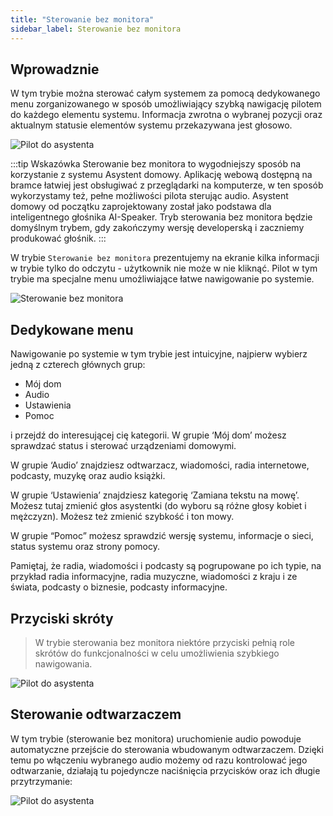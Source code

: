 ```yaml
---
title: "Sterowanie bez monitora"
sidebar_label: Sterowanie bez monitora
---
```


## Wprowadznie

W tym trybie można sterować całym systemem za pomocą dedykowanego menu zorganizowanego w sposób umożliwiający szybką nawigację pilotem do każdego elementu systemu. Informacja zwrotna o wybranej pozycji oraz aktualnym statusie elementów systemu przekazywana jest głosowo.

![Pilot do asystenta](/img/en/remote/remote_off_tv_mode.png)


:::tip Wskazówka
Sterowanie bez monitora to wygodniejszy sposób na korzystanie z systemu Asystent domowy. Aplikację webową dostępną na bramce łatwiej jest obsługiwać z przeglądarki na komputerze, w ten sposób wykorzystamy też, pełne możliwości pilota sterując audio. Asystent domowy od początku zaprojektowany został jako podstawa dla inteligentnego głośnika AI-Speaker. Tryb sterowania bez monitora będzie domyślnym trybem, gdy zakończymy wersję developerską i zaczniemy produkować głośnik.
:::

W trybie `Sterowanie bez monitora` prezentujemy na ekranie kilka informacji w trybie tylko do odczytu - użytkownik nie może w nie kliknąć. Pilot w tym trybie ma specjalne menu umożliwiające łatwe nawigowanie po systemie.

![Sterowanie bez monitora](/img/en/bramka/bramka_start_menu_off_screen.png)


## Dedykowane menu


Nawigowanie po systemie w tym trybie jest intuicyjne, najpierw wybierz jedną z czterech głównych grup:

- Mój dom
- Audio
- Ustawienia
- Pomoc

i przejdź do interesującej cię kategorii. W grupie ‘Mój dom’ możesz sprawdzać status i sterować urządzeniami domowymi.

W grupie ‘Audio’ znajdziesz odtwarzacz, wiadomości, radia internetowe, podcasty, muzykę oraz audio książki.

W grupie ‘Ustawienia’ znajdziesz kategorię ‘Zamiana tekstu na mowę’. Możesz tutaj zmienić głos asystentki (do wyboru są różne głosy kobiet i mężczyzn). Możesz też zmienić szybkość i ton mowy.

W grupie “Pomoc” możesz sprawdzić wersję systemu, informacje o sieci, status systemu oraz strony pomocy.

Pamiętaj, że radia, wiadomości i podcasty są pogrupowane po ich typie, na przykład radia informacyjne, radia muzyczne, wiadomości z kraju i ze świata, podcasty o biznesie, podcasty informacyjne.

## Przyciski skróty
> W trybie sterowania bez monitora niektóre przyciski pełnią role skrótów do funkcjonalności w celu umożliwienia szybkiego nawigowania.

![Pilot do asystenta](/img/en/remote/remote_special_keys.png)

## Sterowanie odtwarzaczem

W tym trybie (sterowanie bez monitora) uruchomienie audio powoduje automatyczne przejście do sterowania wbudowanym odtwarzaczem. Dzięki temu po włączeniu wybranego audio możemy od razu kontrolować jego odtwarzanie, działają tu pojedyncze naciśnięcia przycisków oraz ich długie przytrzymanie:

![Pilot do asystenta](/img/en/remote/remote_audio_controle.png)
